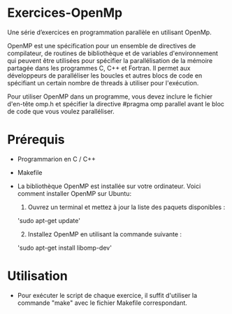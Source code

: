# Exercices-OpenMp
Une série d’exercices en programmation parallèle en utilisant OpenMp.

OpenMP est une spécification pour un ensemble de directives de compilateur, de routines de bibliothèque et de variables d'environnement qui peuvent être utilisées pour spécifier la parallélisation de la mémoire partagée dans les programmes C, C++ et Fortran. Il permet aux développeurs de paralléliser les boucles et autres blocs de code en spécifiant un certain nombre de threads à utiliser pour l'exécution.

Pour utiliser OpenMP dans un programme, vous devez inclure le fichier d'en-tête omp.h et spécifier la directive #pragma omp parallel avant le bloc de code que vous voulez paralléliser. 

# Prérequis
- Programmarion en C / C++
- Makefile
- La bibliothèque OpenMP est installée sur votre ordinateur. Voici comment installer OpenMP sur Ubuntu:

    1. Ouvrez un terminal et mettez à jour la liste des paquets disponibles : 
    
    'sudo apt-get update'
    
    2. Installez OpenMP en utilisant la commande suivante :
    
    'sudo apt-get install libomp-dev'
    

# Utilisation

- Pour exécuter le script de chaque exercice, il suffit d'utiliser la commande "make" avec le fichier Makefile correspondant.
